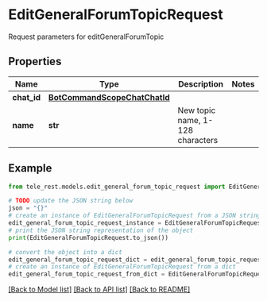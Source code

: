 # EditGeneralForumTopicRequest

Request parameters for editGeneralForumTopic

## Properties

Name | Type | Description | Notes
------------ | ------------- | ------------- | -------------
**chat_id** | [**BotCommandScopeChatChatId**](BotCommandScopeChatChatId.md) |  | 
**name** | **str** | New topic name, 1-128 characters | 

## Example

```python
from tele_rest.models.edit_general_forum_topic_request import EditGeneralForumTopicRequest

# TODO update the JSON string below
json = "{}"
# create an instance of EditGeneralForumTopicRequest from a JSON string
edit_general_forum_topic_request_instance = EditGeneralForumTopicRequest.from_json(json)
# print the JSON string representation of the object
print(EditGeneralForumTopicRequest.to_json())

# convert the object into a dict
edit_general_forum_topic_request_dict = edit_general_forum_topic_request_instance.to_dict()
# create an instance of EditGeneralForumTopicRequest from a dict
edit_general_forum_topic_request_from_dict = EditGeneralForumTopicRequest.from_dict(edit_general_forum_topic_request_dict)
```
[[Back to Model list]](../README.md#documentation-for-models) [[Back to API list]](../README.md#documentation-for-api-endpoints) [[Back to README]](../README.md)


